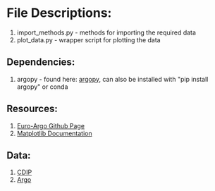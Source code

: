 # File Descriptions:

1. import_methods.py - methods for importing the required data
2. plot_data.py - wrapper script for plotting the data


## Dependencies:

1. argopy - found here: [argopy](https://github.com/euroargodev/argopy), can also be installed with "pip install argopy" or conda


## Resources:

1. [Euro-Argo Github Page](https://github.com/euroargodev)
2. [Matplotlib Documentation](https://matplotlib.org/stable/users/index)


## Data:
1. [CDIP](https://cdip.ucsd.edu/themes/cdip?zoom=auto&tz=UTC&ll_fmt=dm&numcolorbands=10&palette=cdip_classic&high=6.096&r=999&un=1&pb=1&d2=p70)
2. [Argo](https://argo.ucsd.edu/data/)